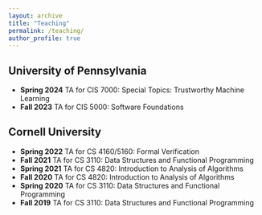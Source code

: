 ```yaml
---
layout: archive
title: "Teaching"
permalink: /teaching/
author_profile: true
---
```


## University of Pennsylvania

* **Spring 2024** TA for CIS 7000: Special Topics: Trustworthy Machine Learning
* **Fall 2023** TA for CIS 5000: Software Foundations

## Cornell University
* **Spring 2022** TA for CS 4160/5160: Formal Verification
* **Fall 2021** TA for CS 3110: Data Structures and Functional Programming
* **Spring 2021** TA for CS 4820: Introduction to Analysis of Algorithms
* **Fall 2020** TA for CS 4820: Introduction to Analysis of Algorithms
* **Spring 2020** TA for CS 3110: Data Structures and Functional Programming
* **Fall 2019** TA for CS 3110: Data Structures and Functional Programming

